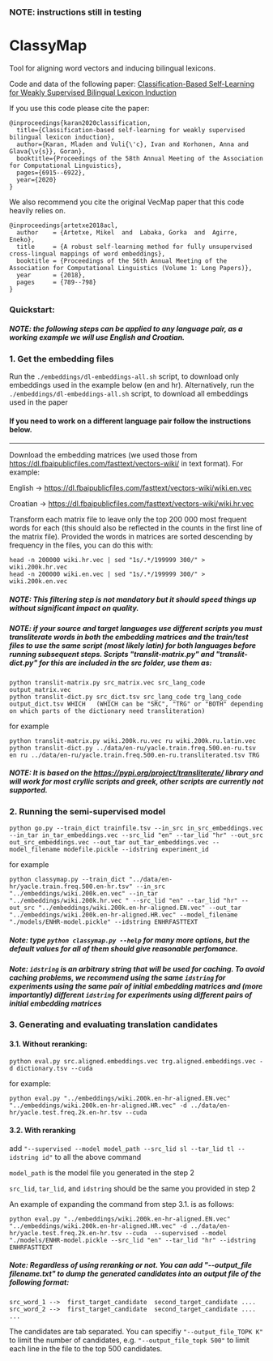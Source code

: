 ### NOTE: instructions still in testing

# ClassyMap
Tool for aligning word vectors and inducing bilingual lexicons.

Code and data of the following paper:  [Classification-Based Self-Learning for Weakly Supervised Bilingual Lexicon Induction](https://aclanthology.org/2020.acl-main.618.pdf)

If you use this code please cite the paper:

```
@inproceedings{karan2020classification,
  title={Classification-based self-learning for weakly supervised bilingual lexicon induction},
  author={Karan, Mladen and Vuli{\'c}, Ivan and Korhonen, Anna and Glava{\v{s}}, Goran},
  booktitle={Proceedings of the 58th Annual Meeting of the Association for Computational Linguistics},
  pages={6915--6922},
  year={2020}
}
```

We also recommend you cite the original VecMap paper that this code heavily relies on.

```
@inproceedings{artetxe2018acl,
  author    = {Artetxe, Mikel  and  Labaka, Gorka  and  Agirre, Eneko},
  title     = {A robust self-learning method for fully unsupervised cross-lingual mappings of word embeddings},
  booktitle = {Proceedings of the 56th Annual Meeting of the Association for Computational Linguistics (Volume 1: Long Papers)},
  year      = {2018},
  pages     = {789--798}
}
```

### Quickstart:
##### NOTE: the following steps can be applied to any language pair, as a working example we will use English and Croatian.

### 1. Get the embedding files

Run the ```./embeddings/dl-embeddings-all.sh``` script, to download only embeddings used in the example below (en and hr). Alternatively, run the ```./embeddings/dl-embeddings-all.sh``` script, to download all embeddings used in the paper

#### If you need to work on a different language pair follow the instructions below.
--------------------

Download the embedding matrices (we used those from https://dl.fbaipublicfiles.com/fasttext/vectors-wiki/ in text format). For example:

English → https://dl.fbaipublicfiles.com/fasttext/vectors-wiki/wiki.en.vec

Croatian → https://dl.fbaipublicfiles.com/fasttext/vectors-wiki/wiki.hr.vec

Transform each matrix file to leave only the top 200 000 most frequent words for each (this should also be reflected in the counts in the first line of the matrix file). 
Provided the words in matrices are sorted descending by frequency in the files, you can do this with:  

```
head -n 200000 wiki.hr.vec | sed "1s/.*/199999 300/" > wiki.200k.hr.vec 
head -n 200000 wiki.en.vec | sed "1s/.*/199999 300/" > wiki.200k.en.vec 
```

##### NOTE: This filtering step is not mandatory but it should speed things up without significant impact on quality.
##### NOTE: if your source and target languages use different scripts you must transliterate words in both the embedding matrices and the train/test files to use the same script (most likely latin) for both languages  before running subsequent steps. Scripts "translit-matrix.py" and "translit-dict.py" for this are included in the src folder, use them as:  
```
python translit-matrix.py src_matrix.vec src_lang_code output_matrix.vec
python translit-dict.py src_dict.tsv src_lang_code trg_lang_code output_dict.tsv WHICH   (WHICH can be "SRC", "TRG" or "BOTH" depending on which parts of the dictionary need transliteration)  
```
for example

```
python translit-matrix.py wiki.200k.ru.vec ru wiki.200k.ru.latin.vec
python translit-dict.py ../data/en-ru/yacle.train.freq.500.en-ru.tsv en ru ../data/en-ru/yacle.train.freq.500.en-ru.transliterated.tsv TRG 	
```

##### NOTE: It is based on the https://pypi.org/project/transliterate/ library and will work for most cryllic scripts and greek, other scripts are currently not supported.

### 2. Running the semi-supervised model 
```
python go.py --train_dict trainfile.tsv --in_src in_src_embeddings.vec --in_tar in_tar_embeddings.vec --src_lid "en" --tar_lid "hr" --out_src out_src_embeddings.vec --out_tar out_tar_embeddings.vec --model_filename modefile.pickle --idstring experiment_id
```

for example

```
python classymap.py --train_dict "../data/en-hr/yacle.train.freq.500.en-hr.tsv" --in_src "../embeddings/wiki.200k.en.vec" --in_tar "../embeddings/wiki.200k.hr.vec " --src_lid "en" --tar_lid "hr" --out_src "../embeddings/wiki.200k.en-hr-aligned.EN.vec" --out_tar "../embeddings/wiki.200k.en-hr-aligned.HR.vec" --model_filename "./models/ENHR-model.pickle" --idstring ENHRFASTTEXT
```

##### Note: type ```python classymap.py --help``` for many more options, but the default values for all of them should give reasonable perfomance.
##### Note: ```idstring``` is an arbitrary string that will be used for caching. To avoid caching problems, we recommend using the same ```idstring``` for experiments using the same pair of initial embedding matrices and (more importantly) different ```idstring``` for experiments using different pairs of initial embedding matrices

### 3. Generating and evaluating translation candidates 

#### 3.1. Without reranking:    

```
python eval.py src.aligned.embeddings.vec trg.aligned.embeddings.vec -d dictionary.tsv --cuda 
```

for example:

```
python eval.py "../embeddings/wiki.200k.en-hr-aligned.EN.vec" "../embeddings/wiki.200k.en-hr-aligned.HR.vec" -d ../data/en-hr/yacle.test.freq.2k.en-hr.tsv --cuda
```

#### 3.2. With reranking

add  ```"--supervised --model model_path --src_lid sl --tar_lid tl --idstring id"``` to all the above command

```model_path``` is the model file you generated in the step 2

```src_lid```, ```tar_lid```, and ```idstring``` should be the same you provided in step 2

An example of expanding the command from step 3.1. is as follows:

```
python eval.py "../embeddings/wiki.200k.en-hr-aligned.EN.vec" "../embeddings/wiki.200k.en-hr-aligned.HR.vec" -d ../data/en-hr/yacle.test.freq.2k.en-hr.tsv --cuda  --supervised --model "./models/ENHR-model.pickle --src_lid "en" --tar_lid "hr" --idstring ENHRFASTTEXT
```

##### Note: Regardless of using reranking or not. You can add "--output_file filename.txt" to dump the generated candidates into an output file of the following format:
```
src_word_1 -->	first_target_candidate 	second_target_candidate ....
src_word_2 -->	first_target_candidate 	second_target_candidate ....
...
```

The candidates are tab separated. 
You can specifiy ```"--output_file_TOPK K"``` to limit the number of candidates, e.g. ```"--output_file_topk 500"``` to limit each line in the file to the top 500 candidates.

